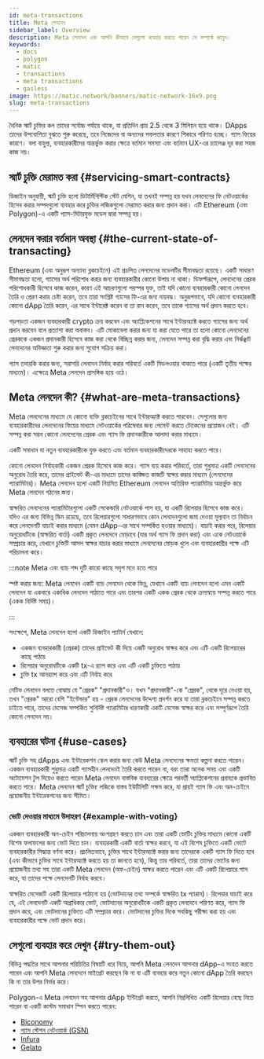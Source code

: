 ```yaml
---
id: meta-transactions
title: Meta লেনদেন
sidebar_label: Overview
description: Meta লেনদেন এবং আপনি কীভাবে সেগুলো ব্যবহার করতে পারেন সে সম্পর্কে জানুন।
keywords:
  - docs
  - polygon
  - matic
  - transactions
  - meta transactions
  - gasless
image: https://matic.network/banners/matic-network-16x9.png
slug: meta-transactions
---
```


দৈনিক স্মার্ট চুক্তির কল তাদের সর্বোচ্চ পর্যায়ে থাকে, যা প্রতিদিন প্রায় 2.5 থেকে 3 মিলিয়ন হয়ে থাকে। DApps তাদের উপযোগিতা বুঝতে শুরু করেছে, তবে নিজেদের বা অন্যদের সফলতার কারণে শিকারে পরিণত হচ্ছে। গ্যাস ফিয়ের কারণে। বলা বাহুল্য, ব্যবহারকারীদের অন্তর্ভুক্ত করার ক্ষেত্রে বর্তমান সমস্যা এবং বর্তমান UX-এর চ্যালেঞ্জ দূর করা সহজ কাজ নয়।

## স্মার্ট চুক্তি মেরামত করা {#servicing-smart-contracts}

ডিজাইন অনুযায়ী, স্মার্ট চুক্তি হলো ডিটার্মিনিস্টিক স্টেট মেশিন, যা তখনই সম্পন্ন হয় যখন লেনদেনের ফি নেটওয়ার্কের হিসেব করার সম্পদগুলো ব্যবহার করে চুক্তির লজিকগুলো মেরামত করার জন্য প্রদান করা। এটি Ethereum (এবং Polygon)-এ একটি গ্যাস-মিটারযুক্ত মডেল দ্বারা সম্পন্ন হয়।

## লেনদেন করার বর্তমান অবস্থা {#the-current-state-of-transacting}

Ethereum (এবং অনুরূপ অন্যান্য ব্লকচেইনে) এই প্রচলিত লেনদেনের মডেলটির সীমাবদ্ধতা রয়েছে। একটি সাধারণ সীমাবদ্ধতা হলো, গ্যাসের অর্থ পরিশোধ করার জন্য ব্যবহারকারীর কোনো উপায় না থাকা। ডিফল্টরূপে, লেনদেনের প্রেরক পরিশোধকারী হিসেবে কাজ করেন, কারণ এই আচরণগুলো পরস্পর যুক্ত, তাই যদি কোনো ব্যবহারকারী কোনো লেনদেন তৈরি ও প্রেরণ করার চেষ্টা করেন, তবে তারা সংশ্লিষ্ট গ্যাসের ফি-এর জন্য দায়বদ্ধ। অনুরূপভাবে, যদি কোনো ব্যবহারকারী কোনো dApp তৈরি করেন, এর সাথে ইন্টারেক্ট করেন বা তা রান করেন, তবে তাকে গ্যাসের অর্থ প্রদান করতে হবে।

গড়পড়তা একজন ব্যবহারকারী crypto ক্রয় করবেন এবং অ্যাপ্লিকেশনের সাথে ইন্টারঅ্যাক্ট করতে গ্যাসের জন্য অর্থ প্রদান করবেন বলে প্রত্যাশা করা অবাস্তব। এটি মোকাবেলা করার জন্য যা করা যেতে পারে তা হলো কোনো লেনদেনের প্রেরককে একজন প্রদানকারী হিসেবে কাজ করা থেকে বিচ্ছিন্ন করার জন্য, লেনদেন সম্পন্ন করা বৃদ্ধি করার এবং নির্ঝঞ্ঝাট লেনদেনের অভিজ্ঞতা শুরু করার জন্য সুযোগ সক্রিয় করা।

গ্যাস তদারকি করার জন্য, সরাসরি লেনদেন নির্বাহ করার পরিবর্তে একটি মিডলওয়ার থাকতে পারে (একটি তৃতীয় পক্ষের মাধ্যমে)। এক্ষেত্রে Meta লেনদেন প্রাসঙ্গিক হয়ে ওঠে।

## Meta লেনদেন কী? {#what-are-meta-transactions}

Meta লেনদেনের মাধ্যমে যে কোনো ব্যক্তি ব্লকচেইনের সাথে ইন্টারঅ্যাক্ট করতে পারবেন। সেগুলোর জন্য ব্যবহারকারীদের লেনদেনের ফিয়ের মাধ্যমে নেটওয়ার্কের পরিষেবার জন্য পেমেন্ট করতে টোকেনের প্রয়োজন নেই। এটি সম্পন্ন করা সম্ভব কোনো লেনদেনের প্রেরক এবং গ্যাস ফি প্রদানকারীকে আলাদা করার মাধ্যমে।

একটি সমাধান যা নতুন ব্যবহারকারীকে যুক্ত করতে এবং বর্তমান ব্যবহারকারীদেরকে সাহায্য করতে পারে।

কোনো লেনদেন নির্বাহকারী একজন প্রেরক হিসেবে কাজ করে। গ্যাস ব্যয় করার পরিবর্তে, তারা শুধুমাত্র একটি লেনদেনের অনুরোধ তৈরি করে, তাদের প্রাইভেট কী-এর মাধ্যমে তাদের কাঙ্ক্ষিত কাজটি স্বাক্ষর করার মাধ্যমে (লেনদেনের প্যারামিটার)। Meta লেনদেন হলো একটি নিয়মিত Ethereum লেনদেন অতিরিক্ত প্যারামিটার অন্তর্ভুক্ত করে Meta লেনদেন গঠনের জন্য।

স্বাক্ষরিত লেনদেনের প্যারামিটারগুলো একটি সেকেন্ডারি নেটওয়ার্কে পাস হয়, যা একটি রিলেয়ার হিসেবে কাজ করে। যদিও এর জন্য বিভিন্ন স্কিম রয়েছে, তবে রিলেয়ারগুলো সাধারণভাবে কোন লেনদেনগুলো জমা দেওয়া মূল্যবান তা নির্বাচন করে লেনদেনটি যাচাই করার মাধ্যমে (যেমন dApp-এর সাথে সম্পর্কিত হওয়ার মাধ্যমে)। যাচাই করার পরে, রিলেয়ার অনুরোধটিকে (স্বাক্ষরিত বার্তা) একটি প্রকৃত লেনদেনে মোড়াবে (যার অর্থ গ্যাস ফি প্রদান করা) এবং একে নেটওয়ার্কে সম্প্রচার করে, যেখানে চুক্তিটি আসল স্বাক্ষর যাচার করার মাধ্যমে লেনদেনের মোড়ক খুলে এবং ব্যবহারকারীর পক্ষে এটি পরিচালনা করে।

:::note Meta এবং ব্যাচ শব্দ দুটি কারো কাছে সদৃশ মনে হতে পারে

স্পষ্ট করার জন্য: Meta লেনদেন একটি ব্যাচ লেনদেন থেকে ভিন্ন, যেখানে একটি ব্যাচ লেনদেন হলো এমন একটি লেনদেন যা একবারে একাধিক লেনদেন পাঠাতে পারে এবং তারপর একটি একক প্রেরক থেকে ক্রমান্বয়ে সম্পন্ন করতে পারে (একক নির্দিষ্ট সময়)।

:::

সংক্ষেপে, Meta লেনদেন হলো একটি ডিজাইন প্যাটার্ন যেখানে:

* একজন ব্যবহারকারী (প্রেরক) তাদের প্রাইভেট কী দিয়ে একটি অনুরোধ স্বাক্ষর করে এবং এটি একটি রিলেয়ারের কাছে পাঠায়
* রিলেয়ার অনুরোধটিকে একটি tx-এ র‍্যাপ করে এবং এটি একটি চুক্তিতে পাঠায়
* চুক্তি tx আনর‍্যাপ করে এবং এটি নির্বাহ করে

নেটিভ লেনদেন বলতে বোঝায় যে "প্রেরক" "প্রদানকারী"ও। যখন "প্রদানকারী"-কে "প্রেরক", থেকে দূরে নেওয়া হয়, তখন "প্রেরক" আরো বেশি "ইন্টেন্ডার" হয় - প্রেরক লেনদেনের উদ্দেশ্য প্রদর্শন করে যা তারা ব্লকচেইনে সম্পন্ন করতে চাইতে পারে, তাদের মেসেজ সম্পর্কিত সুনির্দিষ্ট প্যারামিটার ধারণকারী একটি মেসেজ স্বাক্ষর করে এবং সম্পূর্ণরূপে তৈরি কোনো লেনদেন নয়।

## ব্যবহারের ঘটনা {#use-cases}

স্মার্ট চুক্তি সহ dApps এবং ইন্টারেকশন স্কেল করার জন্য কেউ Meta লেনদেনের ক্ষমতা কল্পনা করতে পারেন। একজন ব্যবহারকারী শুধুমাত্র একটি গ্যাসহীন লেনদেনই তৈরি করতে পারেন না, বরং তারা অনেক সময় এবং একটি অটোমেশন টুল দিয়েও করতে পারেন Meta লেনদেন বাস্তবিক ব্যবহারের ক্ষেত্রে পরবর্তী অ্যাপ্লিকেশনের প্রবাহকে প্রভাবিত করতে পারে। Meta লেনদেন স্মার্ট চুক্তিr লজিকে বাস্তব ইউটিলিটি সক্ষম করে, যা প্রায়ই গ্যাস ফি এবং অন-চেইনে প্রয়োজনীয় ইন্টারেকশনের জন্য সীমিত।

### ভোট দেওয়ার মাধ্যমে উদাহরণ {#example-with-voting}

একজন ব্যবহারকারী অন-চেইন পরিচালনায় অংশগ্রহণ করতে চান এবং তারা একটি ভোটিং চুক্তির মাধ্যমে কোনো একটি বিশেষ ফলাফলের জন্য ভোট দিতে চান। ব্যবহারকারী একটি বার্তা স্বাক্ষর করবে, যা এই বিশেষ চুক্তিতে একটি ভোটে ব্যবহারকারীর সিদ্ধান্ত বর্ণনা করে। প্রচলিতভাবে, চুক্তির সাথে ইন্টারঅ্যাক্ট করার জন্য তাদেরকে একটি গ্যাস ফি দিতে হবে (এবং কীভাবে চুক্তির সাথে ইন্টারঅ্যাক্ট করতে হয় তা জানতে হবে), কিন্তু তার পরিবর্তে, তারা তাদের ভোটের জন্য প্রয়োজনীয় তথ্য সহ তারা একটি Meta লেনদেন (অফ-চেইন) স্বাক্ষর করতে পারেন এবং এটি একটি রিলেয়ারে পাস করে, যা তাদের পক্ষে লেনদেনটি নির্বাহ করবে।

স্বাক্ষরিত মেসেজটি একটি রিলেয়ারে পাঠানো হয় (ভোটদানের তথ্য সম্পর্কে স্বাক্ষরিত tx প্যারাম)। রিলেয়ার যাচাই করে যে, এই লেনদেনটি একটি অগ্রাধিকার ভোট, ভোটদানের অনুরোধটিকে একটি প্রকৃত লেনদেনে পরিণত করে,
গ্যাস ফি প্রদান করে, এবং ভোটদানের চুক্তিতে এটি সম্প্রচার করে। ভোটদানের চুক্তির দিকে সবকিছু পরীক্ষা করা হয় এবং ব্যবহারকারীর পক্ষে ভোট প্রদান করে।

## সেগুলো ব্যবহার করে দেখুন {#try-them-out}

বিভিন্ন পদ্ধতির সাথে আপনার পরিচিতির বিষয়টি ধরে নিয়ে, আপনি Meta লেনদেন আপনার dApp-এ সংহত করতে পারেন এবং আপনি Meta লেনদেনে মাইগ্রেট করছেন কি না বা এটি ব্যবহার করে নতুন কোনো dApp তৈরি করছেন কি না তার উপর নির্ভর করে।

Polygon-এ Meta লেনদেন সহ আপনার dApp ইন্টিগ্রেট করতে, আপনি নিম্নলিখিত একটি রিলেয়ার বেছে নিতে পারেন বা একটি কাস্টম সমাধান স্পিন করতে পারেন:

* [Biconomy](https://docs.biconomy.io/products/enable-gasless-transactions)
* [গ্যাস স্টেশন নেটওয়ার্ক (GSN)](https://docs.opengsn.org/#ethereum-gas-station-network-gsn)
* [Infura](https://infura.io/product/ethereum/transactions-itx)
* [Gelato](https://docs.gelato.network/developer-products/gelato-relay-sdk)
